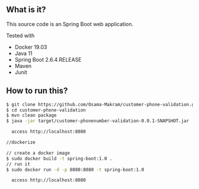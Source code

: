 ## What is it?
This source code is an Spring Boot web application.
 
Tested with
* Docker 19.03
* Java 11
* Spring Boot 2.6.4.RELEASE
* Maven
* Junit

## How to run this?
```bash
$ git clone https://github.com/Osama-Makram/customer-phone-validation.git
$ cd customer-phone-validation
$ mvn clean package
$ java -jar target/customer-phonenumber-validation-0.0.1-SNAPSHOT.jar

  access http://localhost:8080

//dockerize

// create a docker image
$ sudo docker build -t spring-boot:1.0 .
// run it
$ sudo docker run -d -p 8080:8080 -t spring-boot:1.0

  access http://localhost:8080
```